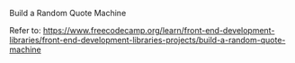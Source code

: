 Build a Random Quote Machine

Refer to: https://www.freecodecamp.org/learn/front-end-development-libraries/front-end-development-libraries-projects/build-a-random-quote-machine